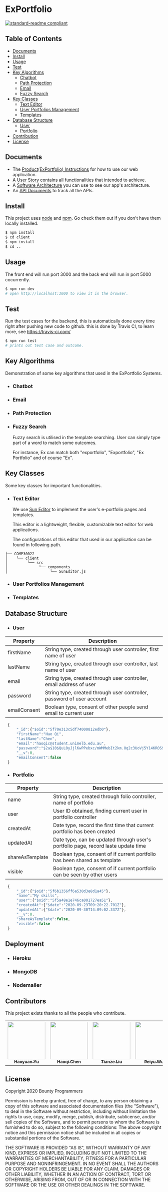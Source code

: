 # ExPortfolio

[![standard-readme compliant](https://api.travis-ci.com/howac115/COMP30022.svg?token=J4ZPsoMp7ebKr4DtszSg&branch=master&status=passed)](https://travis-ci.com/github/howac115/COMP30022)

## Table of Contents

- [Documents](#documents)
- [Install](#install)
- [Usage](#usage)
- [Test](#test)
- [Key Algorithms](#key-algorithms)
	- [Chatbot](#chatbot)
	- [Path Protection](#path-protection)
	- [Email](#email)
	- [Fuzzy Search](#fuzzy-search)
- [Key Classes](#key-classes)
	- [Text Editor](#text-editor)
	- [User Portfolios Management](#user-portfolios-management)
	- [Templates](#templates)
- [Database Structure](#database-structure)
	- [User](#user)
	- [Portfolio](#portfolio)
- [Contribution](#contribution)
- [License](#license)



## Documents

- The [Product(ExPortfolio) Instructions](doc/instruction.pdf) for how to use our web application.
- A [User Story](doc/product-backlog.pdf) contains all functionalities that intended to achieve.
- A [Software Architecture](doc/architecture.pdf) you can use to see our app's architecture.
- An [API Documents](doc/api.pdf) to track all the APIs.



## Install

This project uses [node](http://nodejs.org) and [npm](https://npmjs.com). Go check them out if you don't have them locally installed.

```sh
$ npm install 
$ cd client
$ npm install 
$ cd ..
```



## Usage

The front end will run port 3000 and the back end will run in port 5000 cocurrently.

```sh
$ npm run dev
# open http://localhost:3000 to view it in the browser.
```



## Test

Run the test cases for the backend, this is automatically done every time right after pushing new code to github. this is done by Travis CI, to learn more, see https://travis-ci.com/

```sh
$ npm run test
# prints out test case and outcome.
```


## Key Algorithms

Demonstration of some key algorithms that used in the ExPortfolio Systems.

 - ### Chatbot

 - ### Email

 - ### Path Protection

 - ### Fuzzy Search

   Fuzzy search is utilised in the template searching. User can simply type part of a word to match some outcomes. 
   
   For instance, Ex can match both "exportfolio", "Exportfolio", "Ex Portfolio" and of course "Ex".



## Key Classes

Some key classes for important functionalities.

 - ### Text Editor 

   We use [Sun Editor](http://suneditor.com/sample/index.html) to implement the user's e-portfolio pages and templates. 

   This editor is a lightweight, flexible, customizable text editor for web applications.

   The configurations of this editor that used in our application can be found in following path.
```
├── COMP30022
│    └── client
│         └── src
│              └── components
│                   └── SunEditor.js
```

 - ### User Portfolios Management

 - ### Templates



## Database Structure

 - ### User
 Property | Description
---- | ---
firstName | String type, created through user controller, first name of user
lastName |  String type, created through user controller, last name of user
email | String type, created through user controller, email address of user
password | String type, created through user controller, password of user account
emailConsent | 	Boolean type, consent of other people send email to current user
```javascript
 {
 	 "_id":{"$oid":"5f70e313c5df74000812edb0"},
	 "firstName":"Hao Qi",
	 "lastName":"Chen",
	 "email":"haoqic@student.unimelb.edu.au",
	 "password":"$2a$10$QuL0yJjlKwPPebxc/mWMMebIt2km.Oq2c3UoVj5Y14KROS9NZHwV.",
	 "__v":0,
	 "emailConsent":false
 }
```

 - ### Portfolio
 Property | Description
---- | ---
name | String type, created through folio controller, name of portfolio
user | User ID obtained, finding current user in portfolio controller
createdAt | Date type,  record the first time that current portfolio has been created 
updatedAt | Date type,  can be updated through user's portfolio page, record laste update time
shareAsTemplate | Boolean type, consent of if current portfolio has been shared as template
visible | Boolean type, consent of if current portfolio can be seen by other users

```javascript
 {
	 "_id":{"$oid":"5f6b1356ff6a530d3e8d1a45"},
	 "name":"My skills",
	 "user":{"$oid":"5f5a48e1e746ca001727ea51"},
	 "createdAt":{"$date":"2020-09-23T09:20:22.701Z"},
	 "updatedAt":{"$date":"2020-09-30T14:09:02.337Z"},
	 "__v":0,
	 "shareAsTemplate":false,
	 "visible":false
 }
```

## Deployment

 - ### Heroku

 - ### MongoDB

 - ### Nodemailer



## Contributors

This project exists thanks to all the people who contribute.

<table>
  <tr>
    <td align="center"><a href="https://github.com/HarryHaoyuan"><img src="https://avatars1.githubusercontent.com/u/61959614" width="120px;" alt=""/><br /><sub><b>Haoyuan Yu</b></sub></a></td>
    <td align="center"><a href="https://github.com/howac115"><img src="https://avatars0.githubusercontent.com/u/39285061" width="120px;" alt=""/><br /><sub><b>Haoqi Chen</b></sub></a></td>
    <td align="center"><a href="https://github.com/matthewkkkk"><img src="https://avatars3.githubusercontent.com/u/53592281" width="120px;" alt=""/><br /><sub><b>Tianze Liu</b></sub></a></td>
    <td align="center"><a href="https://github.com/PeiyuOwO"><img src="https://avatars2.githubusercontent.com/u/56665146" width="120px;" alt=""/><br /><sub><b>Peiyu Wu</b></sub></a></td>
    <td align="center"><a href="https://github.com/yutaow97"><img src="https://avatars0.githubusercontent.com/u/43752155" width="120px;" alt=""/><br /><sub><b>Yutao Wang</b></sub></a></td>
  </tr>
</table>



## License

Copyright 2020 Bounty Programmers  

Permission is hereby granted, free of charge, to any person obtaining a copy of this software and associated documentation files (the "Software"), to deal in the Software without restriction, including without limitation the rights to use, copy, modify, merge, publish, distribute, sublicense, and/or sell copies of the Software, and to permit persons to whom the Software is furnished to do so, subject to the following conditions: The above copyright notice and this permission notice shall be included in all copies or substantial portions of the Software.   

THE SOFTWARE IS PROVIDED "AS IS", WITHOUT WARRANTY OF ANY KIND, EXPRESS OR IMPLIED, INCLUDING BUT NOT LIMITED TO THE WARRANTIES OF MERCHANTABILITY, FITNESS FOR A PARTICULAR PURPOSE AND NONINFRINGEMENT. IN NO EVENT SHALL THE AUTHORS OR COPYRIGHT HOLDERS BE LIABLE FOR ANY CLAIM, DAMAGES OR OTHER LIABILITY, WHETHER IN AN ACTION OF CONTRACT, TORT OR OTHERWISE, ARISING FROM, OUT OF OR IN CONNECTION WITH THE SOFTWARE OR THE USE OR OTHER DEALINGS IN THE SOFTWARE.  

